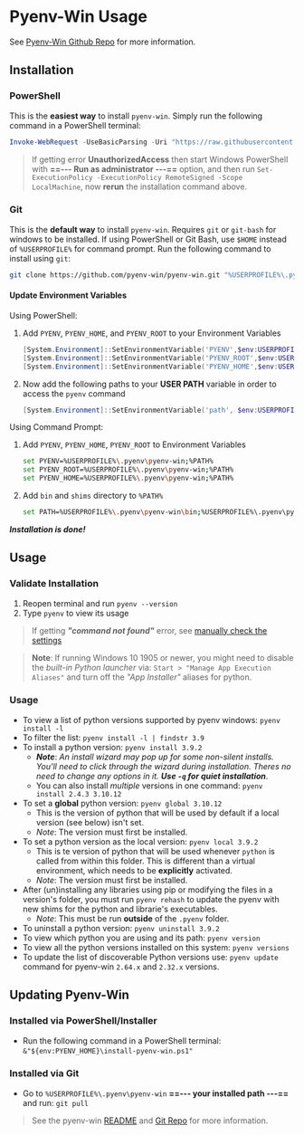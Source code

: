 # Pyenv-Win Usage
See [Pyenv-Win Github Repo](https://github.com/pyenv-win/pyenv-win/tree/master) for more information.

## Installation
### PowerShell
This is the **easiest way** to install `pyenv-win`. Simply run the following command in a PowerShell terminal:
```powershell
Invoke-WebRequest -UseBasicParsing -Uri "https://raw.githubusercontent.com/pyenv-win/pyenv-win/master/pyenv-win/install-pyenv-win.ps1" -OutFile "./install-pyenv-win.ps1"; &"./install-pyenv-win.ps1"
```
> If getting error **UnauthorizedAccess** then start Windows PowerShell with **==--- Run as administrator ---==** option, and then run `Set-ExecutionPolicy -ExecutionPolicy RemoteSigned -Scope LocalMachine`, now **rerun** the installation command above.

### Git
This is the **default way** to install `pyenv-win`. Requires `git` or `git-bash` for windows to be installed. 
If using PowerShell or Git Bash, use `$HOME` instead of `%USERPROFILE%` for command prompt.
Run the following command to install using `git`:
```bash
git clone https://github.com/pyenv-win/pyenv-win.git "%USERPROFILE%\.pyenv"
```
#### Update Environment Variables
Using PowerShell:
1. Add `PYENV`, `PYENV_HOME`, and `PYENV_ROOT` to your Environment Variables
   ```powershell
   [System.Environment]::SetEnvironmentVariable('PYENV',$env:USERPROFILE + "\.pyenv\pyenv-win\","User")
   [System.Environment]::SetEnvironmentVariable('PYENV_ROOT',$env:USERPROFILE + "\.pyenv\pyenv-win\","User")
   [System.Environment]::SetEnvironmentVariable('PYENV_HOME',$env:USERPROFILE + "\.pyenv\pyenv-win\","User")
   ```
2. Now add the following paths to your **USER PATH** variable in order to access the `pyenv` command
   ```powershell
   [System.Environment]::SetEnvironmentVariable('path', $env:USERPROFILE + "\.pyenv\pyenv-win\bin;" + $env:USERPROFILE + "\.pyenv\pyenv-win\shims;" + [System.Environment]::GetEnvironmentVariable('path', "User"),"User")
   ```
Using Command Prompt:
1. Add `PYENV`, `PYENV_HOME`, `PYENV_ROOT` to Environment Variables
   ```bash
   set PYENV=%USERPROFILE%\.pyenv\pyenv-win;%PATH%
   set PYENV_ROOT=%USERPROFILE%\.pyenv\pyenv-win;%PATH%
   set PYENV_HOME=%USERPROFILE%\.pyenv\pyenv-win;%PATH%
   ```
2. Add `bin` and `shims` directory to `%PATH%`
   ```bash
   set PATH=%USERPROFILE%\.pyenv\pyenv-win\bin;%USERPROFILE%\.pyenv\pyenv-win\shims;%PATH%
   ```

***Installation is done!***

## Usage
### Validate Installation
1. Reopen terminal and run `pyenv --version`
2. Type `pyenv` to view its usage
> If getting ***"command not found"*** error, see [manually check the settings](https://github.com/pyenv-win/pyenv-win#manually-check-the-settings)

> **Note**: If running Windows 10 1905 or newer, you might need to disable the *built-in Python launcher* via: `Start > "Manage App Execution Aliases"` and turn off the *"App Installer"* aliases for python.

### Usage
* To view a list of python versions supported by pyenv windows: `pyenv install -l`
* To filter the list: `pyenv install -l | findstr 3.9`
* To install a python version: `pyenv install 3.9.2`
   - ***Note***: *An install wizard may pop up for some non-silent installs. You'll need to click through the wizard during installation. Theres no need to change any options in it.* ***Use `-q` for quiet installation***.
   - You can also install *multiple* versions in one command: `pyenv install 2.4.3 3.10.12`
* To set a **global** python version: `pyenv global 3.10.12` 
   - This is the version of python that will be used by default if a local version (see below) isn't set.
   - *Note*: The version must first be installed.
* To set a python version as the local version: `pyenv local 3.9.2`
   - This is te version of python that will be used whenever `python` is called from within this folder. This is different than a virtual environment, which needs to be **explicitly** activated.
   - *Note*: The version must first be installed.
* After (un)installing any libraries using pip or modifying the files in a version's folder, you must run `pyenv rehash` to update the pyenv with new shims for the python and librarie's executables.
   - *Note*: This must be run **outside** of the `.pyenv` folder. 
* To uninstall a python version: `pyenv uninstall 3.9.2`
* To view which python you are using and its path: `pyenv version`
* To view all the python versions installed on this system: `pyenv versions`
* To update the list of discoverable Python versions use: `pyenv update` command for pyenv-win `2.64.x` and `2.32.x` versions.

## Updating Pyenv-Win
### Installed via PowerShell/Installer
- Run the following command in a PowerShell terminal: `&"${env:PYENV_HOME}\install-pyenv-win.ps1"`

### Installed via Git
- Go to `%USERPROFILE%\.pyenv\pyenv-win` **==--- your installed path ---==** and run: `git pull`

> See the pyenv-win [README](https://github.com/pyenv-win/pyenv-win/blob/master/README.md#installation) and [Git Repo](https://github.com/pyenv-win/pyenv-win/tree/master) for more information.
